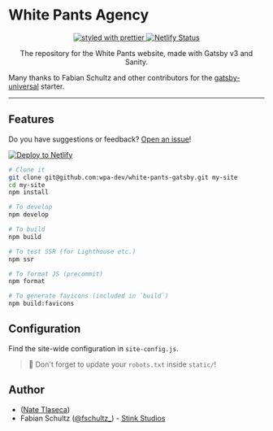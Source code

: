 # White Pants Agency

<p align="center">
  <a href="https://github.com/prettier/prettier">
    <img
      src="https://img.shields.io/badge/styled_with-prettier-ff69b4.svg"
      alt="styled with prettier"
    />
  </a>
  <a href="https://app.netlify.com/sites/gatsby-universal/deploys">
    <img
      src="https://api.netlify.com/api/v1/badges/3e49bb6e-c385-4807-a7e8-70eea491cfdf/deploy-status"
      alt="Netlify Status"
    />
  </a>
</p>

<p align="center">
  The repository for the White Pants website, made with Gatsby v3 and Sanity.

  Many thanks to Fabian Schultz and other contributors for the <a href="https://github.com/fabe/gatsby-universal" target="_blank">gatsby-universal</a> starter.
</p>

***

## Features

Do you have suggestions or feedback? [Open an issue](https://github.com/wpa-dev/white-pants-gatsby/issues/new)!

[![Deploy to Netlify](https://www.netlify.com/img/deploy/button.svg)](https://app.netlify.com/start/deploy?repository=https://github.com/fabe/gatsby-universal)

```bash
# Clone it
git clone git@github.com:wpa-dev/white-pants-gatsby.git my-site
cd my-site
npm install

# To develop
npm develop

# To build
npm build

# To test SSR (for Lighthouse etc.)
npm ssr

# To format JS (precommit)
npm format

# To generate favicons (included in `build`)
npm build:favicons
```

## Configuration

Find the site-wide configuration in `site-config.js`.

> 🚨 Don't forget to update your `robots.txt` inside `static/`!

## Author

* ([Nate Tlaseca](https://natetlaseca.com))
* Fabian Schultz ([@fschultz_](https://twitter.com/fschultz_)) - [Stink Studios](https://stinkstudios.com)
